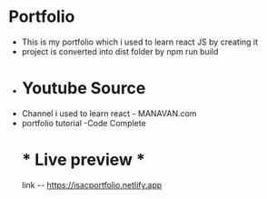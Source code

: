 # Portfolio
- This is my portfolio which i used to learn react JS by creating it
- project is converted into dist folder by npm run build
- # Youtube Source
- Channel i used to learn react - MANAVAN.com
- portfolio tutorial -Code Complete
  # * Live preview *
  link -- https://isacportfolio.netlify.app
